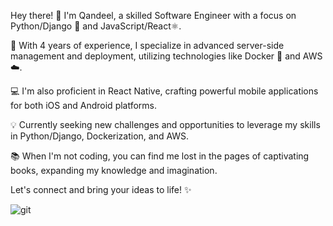 Hey there! 👋
I'm Qandeel, a skilled Software Engineer with a focus on Python/Django 🐍 and JavaScript/React⚛️.

🚀 With 4 years of experience, I specialize in advanced server-side management and deployment, utilizing technologies like Docker 🐳 and AWS ☁️.

💻 I'm also proficient in React Native, crafting powerful mobile applications for both iOS and Android platforms.

💡 Currently seeking new challenges and opportunities to leverage my skills in Python/Django, Dockerization, and AWS.

📚 When I'm not coding, you can find me lost in the pages of captivating books, expanding my knowledge and imagination.

Let's connect and bring your ideas to life! ✨

![git](https://github.com/QandeelKhan/QandeelKhan/assets/52636977/de028c34-7175-4670-b893-5acac5e4abd5)

